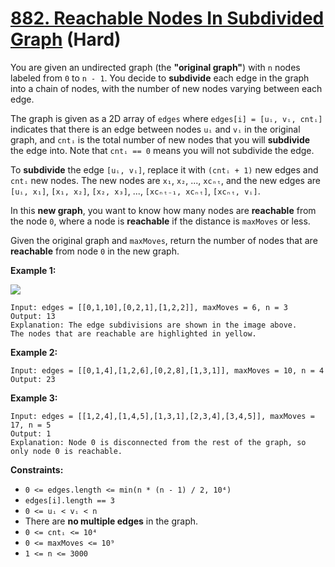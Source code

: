 # [882. Reachable Nodes In Subdivided Graph][link] (Hard)

[link]: https://leetcode.com/problems/reachable-nodes-in-subdivided-graph/

You are given an undirected graph (the **"original graph"**) with `n` nodes labeled from `0` to `n -
1`. You decide to **subdivide** each edge in the graph into a chain of nodes, with the number of new
nodes varying between each edge.

The graph is given as a 2D array of `edges` where `edges[i] = [uᵢ, vᵢ, cntᵢ]` indicates that there
is an edge between nodes `uᵢ` and `vᵢ` in the original graph, and `cntᵢ` is the total number of new
nodes that you will **subdivide** the edge into. Note that `cntᵢ == 0` means you will not subdivide
the edge.

To **subdivide** the edge `[uᵢ, vᵢ]`, replace it with `(cntᵢ + 1)` new edges and `cntᵢ` new nodes.
The new nodes are `x₁`, `x₂`, ..., `xcₙₜ`, and the new edges are `[uᵢ, x₁]`, `[x₁, x₂]`, `[x₂, x₃]`,
..., `[xcₙₜ₋₁, xcₙₜ]`, `[xcₙₜ, vᵢ]`.

In this **new graph**, you want to know how many nodes are **reachable** from the node `0`, where a
node is **reachable** if the distance is `maxMoves` or less.

Given the original graph and `maxMoves`, return the number of nodes that are **reachable** from node
`0` in the new graph.

**Example 1:**

![](https://s3-lc-upload.s3.amazonaws.com/uploads/2018/08/01/origfinal.png)

```
Input: edges = [[0,1,10],[0,2,1],[1,2,2]], maxMoves = 6, n = 3
Output: 13
Explanation: The edge subdivisions are shown in the image above.
The nodes that are reachable are highlighted in yellow.
```

**Example 2:**

```
Input: edges = [[0,1,4],[1,2,6],[0,2,8],[1,3,1]], maxMoves = 10, n = 4
Output: 23
```

**Example 3:**

```
Input: edges = [[1,2,4],[1,4,5],[1,3,1],[2,3,4],[3,4,5]], maxMoves = 17, n = 5
Output: 1
Explanation: Node 0 is disconnected from the rest of the graph, so only node 0 is reachable.
```

**Constraints:**

- `0 <= edges.length <= min(n * (n - 1) / 2, 10⁴)`
- `edges[i].length == 3`
- `0 <= uᵢ < vᵢ < n`
- There are **no multiple edges** in the graph.
- `0 <= cntᵢ <= 10⁴`
- `0 <= maxMoves <= 10⁹`
- `1 <= n <= 3000`

